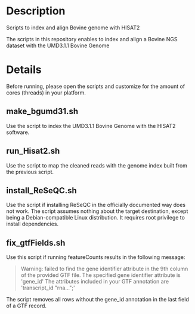 # Description

Scripts to index and align Bovine genome with HISAT2

The scripts in this repository enables to index and align a Bovine NGS dataset with the UMD3.1.1 Bovine Genome

# Details

Before running, please open the scripts and customize for the amount of cores (threads) in your platform.

## make_bgumd31.sh

Use the script to index the UMD3.1.1 Bovine Genome with the HISAT2 software.

## run_Hisat2.sh

Use the script to map the cleaned reads with the genome index built from the previous script.

## install_ReSeQC.sh

Use the script if installing ReSeQC in the officially documented way does not work. The script assumes nothing about the target destination, except being a Debian-compatible Linux distribution. It requires root privilege to install dependencies.

## fix_gtfFields.sh

Use this script if running featureCounts results in the following message:

> Warning: failed to find the gene identifier attribute in the 9th column of the provided GTF file.
> The specified gene identifier attribute is 'gene_id'
> The attributes included in your GTF annotation are 'transcript_id "rna...";'

The script removes all rows without the gene_id annotation in the last field of a GTF record.

